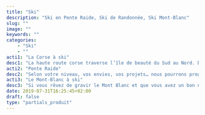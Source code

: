 ```yaml
---
title: "Ski"
description: "Ski en Pente Raide, Ski de Randonnée, Ski Mont-Blanc"
slug: ""
image: ""
keywords: ""
categories:
    - "Ski"
    - ""
acti1: "La Corse à ski"
desc1: "La haute route corse traverse l’île de beauté du Sud au Nord. Durant cette traversée sauvage, nous choisirons les itinéraires les plus adaptés aux conditions afin de réaliser des descentes inoubliables."
acti2: "Pente Raide"
desc2: "Selon votre niveau, vos envies, vos projets… nous pourrons progresser ensemble afin de réaliser les descentes de vos rêves, dans les hors pistes les plus raides de chaque massif."
acti3: "Le Mont-Blanc à ski"
desc3: "Si vous rêvez de gravir le Mont Blanc et que vous avez un bon niveau technique en ski ou en snowboard, alors cette ascension ludique va vous plaire ! Après avoir passé une journée ensemble à découvrir les plus beaux hors piste des stations chamoniardes, le lendemain, nous prendrons la benne de l’aiguille du midi jusqu’au premier tronçon. De là, nous rejoindrons le refuge des grands mulets afin d’y passer la nuit. Le lendemain matin, nous partirons à l’aube en direction du sommet du Mont Blanc, tout en préparant la belle trace que nous allons faire pour redescendre à Chamonix."
date: 2019-07-31T16:25:45+02:00
draft: false
type: "partials_produit"
---
```

